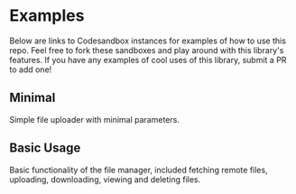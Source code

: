 # Examples

Below are links to Codesandbox instances for examples of how to use this repo. Feel free to fork these sandboxes and play around with this library's features. If you have any examples of cool uses of this library, submit a PR to add one!

## Minimal

Simple file uploader with minimal parameters.



## Basic Usage

Basic functionality of the file manager, included fetching remote files, uploading, downloading, viewing and deleting files.

